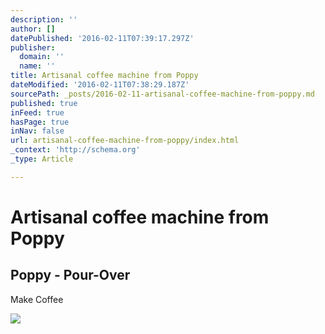 ```yaml
---
description: ''
author: []
datePublished: '2016-02-11T07:39:17.297Z'
publisher:
  domain: ''
  name: ''
title: Artisanal coffee machine from Poppy
dateModified: '2016-02-11T07:38:29.187Z'
sourcePath: _posts/2016-02-11-artisanal-coffee-machine-from-poppy.md
published: true
inFeed: true
hasPage: true
inNav: false
url: artisanal-coffee-machine-from-poppy/index.html
_context: 'http://schema.org'
_type: Article

---
```

# Artisanal coffee machine from Poppy

<article style=""><h1>Poppy - Pour-Over</h1><p>Make Coffee</p><img src="https://poppyhome.com/assets/pour-over/machine-b168819736f810243c7e3736a8594c33.png" /></article>